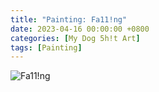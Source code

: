 ```yaml
---
title: "Painting: Fa11!ng"
date: 2023-04-16 00:00:00 +0800
categories: [My Dog 5h!t Art]
tags: [Painting]
---
```


![Fa11!ng](/assets/img/MyDogShitArt/Falling.png)
